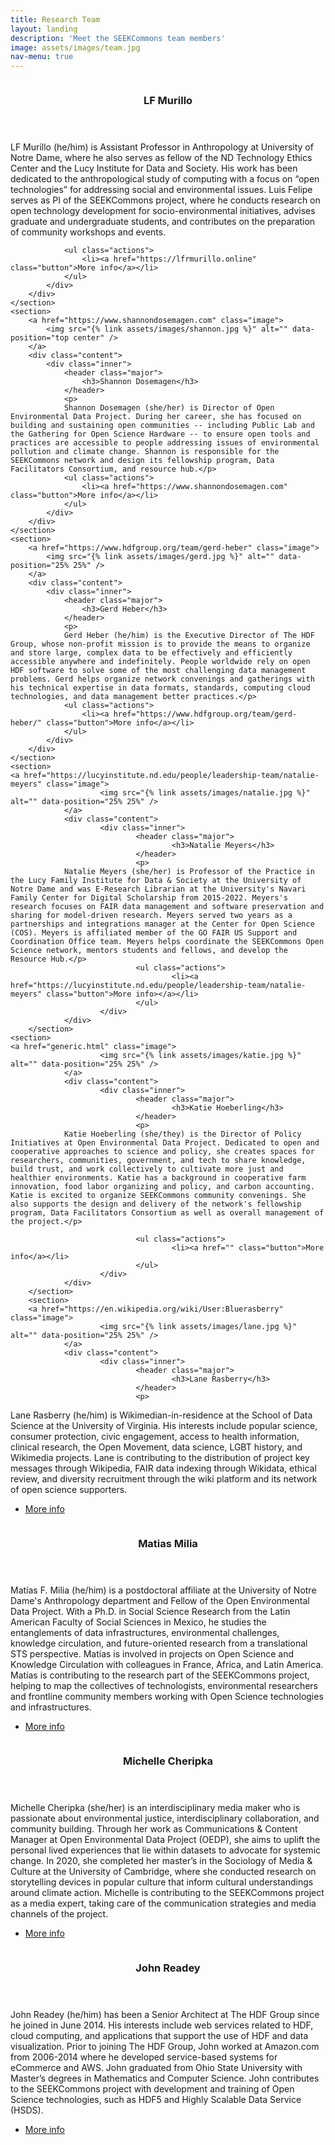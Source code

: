 ```yaml
---
title: Research Team
layout: landing
description: 'Meet the SEEKCommons team members'
image: assets/images/team.jpg
nav-menu: true
---
```


<!-- Main -->
<div id="main">

<!-- One
<section id="one">
	<div class="inner">
		<header class="major">
			<h2>State of "Open Science" in Socioenvironmental Research</h2>
		</header>
		<p>Description here... deactivated for layout purposes.</p>
	</div>
</section>
-->

<!-- Two -->
<section id="two" class="spotlights">
	<section>
		<a href="https://lfrmurillo.online" class="image">
			<img src="{% link assets/images/lf.jpg %}" alt="" data-position="center center" />
		</a>
		<div class="content">
			<div class="inner">
				<header class="major">
					<h3>LF Murillo</h3>
				</header>
				<p>
			        LF Murillo (he/him) is Assistant Professor in Anthropology at University of Notre Dame, where he also serves as fellow of the ND Technology Ethics Center and the Lucy Institute for Data and Society. His work has been dedicated to the anthropological study of computing with a focus on “open technologies” for addressing social and environmental issues. Luis Felipe serves as PI of the SEEKCommons project, where he conducts research on open technology development for socio-environmental initiatives, advises graduate and undergraduate students, and contributes on the preparation of community workshops and events.</p>
				
				<ul class="actions">
					<li><a href="https://lfrmurillo.online" class="button">More info</a></li>
				</ul>
			</div>
		</div>
	</section>
	<section>
		<a href="https://www.shannondosemagen.com" class="image">
			<img src="{% link assets/images/shannon.jpg %}" alt="" data-position="top center" />
		</a>
		<div class="content">
			<div class="inner">
				<header class="major">
					<h3>Shannon Dosemagen</h3>
				</header>
				<p>
				Shannon Dosemagen (she/her) is Director of Open Environmental Data Project. During her career, she has focused on building and sustaining open communities -- including Public Lab and the Gathering for Open Science Hardware -- to ensure open tools and practices are accessible to people addressing issues of environmental pollution and climate change. Shannon is responsible for the SEEKCommons network and design its fellowship program, Data Facilitators Consortium, and resource hub.</p>
				<ul class="actions">
					<li><a href="https://www.shannondosemagen.com" class="button">More info</a></li>
				</ul>
			</div>
		</div>
	</section>
	<section>
		<a href="https://www.hdfgroup.org/team/gerd-heber" class="image">
			<img src="{% link assets/images/gerd.jpg %}" alt="" data-position="25% 25%" />
		</a>
		<div class="content">
			<div class="inner">
				<header class="major">
					<h3>Gerd Heber</h3>
				</header>
				<p>
				Gerd Heber (he/him) is the Executive Director of The HDF Group, whose non-profit mission is to provide the means to organize and store large, complex data to be effectively and efficiently accessible anywhere and indefinitely. People worldwide rely on open HDF software to solve some of the most challenging data management problems. Gerd helps organize network convenings and gatherings with his technical expertise in data formats, standards, computing cloud technologies, and data management better practices.</p>
				<ul class="actions">
					<li><a href="https://www.hdfgroup.org/team/gerd-heber/" class="button">More info</a></li>
				</ul>
			</div>
		</div>
	</section>
	<section>
	<a href="https://lucyinstitute.nd.edu/people/leadership-team/natalie-meyers" class="image">
                        <img src="{% link assets/images/natalie.jpg %}" alt="" data-position="25% 25%" />
                </a>
                <div class="content">
                        <div class="inner">
                                <header class="major">
                                        <h3>Natalie Meyers</h3>
                                </header>
                                <p>
				Natalie Meyers (she/her) is Professor of the Practice in the Lucy Family Institute for Data & Society at the University of Notre Dame and was E-Research Librarian at the University's Navari Family Center for Digital Scholarship from 2015-2022. Meyers's research focuses on FAIR data management and software preservation and sharing for model-driven research. Meyers served two years as a partnerships and integrations manager at the Center for Open Science (COS). Meyers is affiliated member of the GO FAIR US Support and Coordination Office team. Meyers helps coordinate the SEEKCommons Open Science network, mentors students and fellows, and develop the Resource Hub.</p> 
                                <ul class="actions">
                                        <li><a href="https://lucyinstitute.nd.edu/people/leadership-team/natalie-meyers" class="button">More info></a></li>
                                </ul>
                        </div>
                </div>
        </section>
	<section>
	<a href="generic.html" class="image">
                        <img src="{% link assets/images/katie.jpg %}" alt="" data-position="25% 25%" />
                </a>
                <div class="content">
                        <div class="inner">
                                <header class="major">
                                        <h3>Katie Hoeberling</h3>
                                </header>
                                <p>
				Katie Hoeberling (she/they) is the Director of Policy Initiatives at Open Environmental Data Project. Dedicated to open and cooperative approaches to science and policy, she creates spaces for researchers, communities, government, and tech to share knowledge, build trust, and work collectively to cultivate more just and healthier environments. Katie has a background in cooperative farm innovation, food labor organizing and policy, and carbon accounting. Katie is excited to organize SEEKCommons community convenings. She also supports the design and delivery of the network's fellowship program, Data Facilitators Consortium as well as overall management of the project.</p>

                                <ul class="actions">
                                        <li><a href="" class="button">More info</a></li>
                                </ul>
                        </div>
                </div>
        </section>
        <section>
        <a href="https://en.wikipedia.org/wiki/User:Bluerasberry" class="image">
                        <img src="{% link assets/images/lane.jpg %}" alt="" data-position="25% 25%" />
                </a>
                <div class="content">
                        <div class="inner">
                                <header class="major">
                                        <h3>Lane Rasberry</h3>
                                </header>
                                <p>
Lane Rasberry (he/him) is Wikimedian-in-residence at the School of Data Science at the University of Virginia. His interests include popular science, consumer protection, civic engagement, access to health information, clinical research, the Open Movement, data science, LGBT history, and Wikimedia projects. Lane is contributing to the distribution of project key messages through Wikipedia, FAIR data indexing through Wikidata, ethical review, and diversity recruitment through the wiki platform and its network of open science supporters.</p>
                                <ul class="actions">
                                        <li><a href="https://en.wikipedia.org/wiki/User:Bluerasberry" class="button">More info</a></li>
                                </ul>
                        </div>
                </div>
        </section>
        <section>
        <a href="http://matias.milia.net" class="image">
                        <img src="{% link assets/images/matias.jpg %}" alt="" data-position="25% 25%" />
                </a>
                <div class="content">
                        <div class="inner">
                                <header class="major">
                                        <h3>Matias Milia</h3>
                                </header>
                                <p>
				Matías F. Milia (he/him) is a postdoctoral affiliate at the University of Notre Dame's Anthropology department and Fellow of the Open Environmental Data Project. With a Ph.D. in Social Science Research from the Latin American Faculty of Social Sciences in Mexico, he studies the entanglements of data infrastructures, environmental challenges, knowledge circulation, and future-oriented research from a translational STS perspective. Matías is involved in projects on Open Science and Knowledge Circulation with colleagues in France, Africa, and Latin America. Matías is contributing to the research part of the SEEKCommons project, helping to map the collectives of technologists, environmental researchers and frontline community members working with Open Science technologies and infrastructures.
				</p>
                                <ul class="actions">
                                        <li><a href="http://matias.milia.net" class="button">More info</a></li>
                                </ul>
                        </div>
                </div>
        </section>
        <section>
        <a href="" class="image">
                        <img src="{% link assets/images/michelle.jpg %}" alt="" data-position="25% 25%" />
                </a>
                <div class="content">
                        <div class="inner">
                                <header class="major">
                                        <h3>Michelle Cheripka</h3>
                                </header>
                                <p>
			        Michelle Cheripka (she/her) is an interdisciplinary media maker who is passionate about environmental justice, interdisciplinary collaboration, and community building. Through her work as Communications & Content Manager at Open Environmental Data Project (OEDP), she aims to uplift the personal lived experiences that lie within datasets to advocate for systemic change. In 2020, she completed her master’s in the Sociology of Media & Culture at the University of Cambridge, where she conducted research on storytelling devices in popular culture that inform cultural understandings around climate action. Michelle is contributing to the SEEKCommons project as a media expert, taking care of the communication strategies and media channels of the project.
                                </p>
                                <ul class="actions">
                                        <li><a href="https://michellecheripka.com" class="button">More info</a></li>
                                </ul>
                        </div>
                </div>
        </section>
        <section>
        <a href="https://www.hdfgroup.org/team/john-readey" class="image">
                        <img src="{% link assets/images/john.jpg %}" alt="" data-position="25% 25%" />
                </a>
                <div class="content">
                        <div class="inner">
                                <header class="major">
                                        <h3>John Readey</h3>
                                </header>
				<p>John Readey (he/him) has been a Senior Architect at The HDF Group since he joined in June 2014. His interests include web services related to HDF, cloud computing, and applications that support the use of HDF and data visualization. Prior to joining The HDF Group, John worked at Amazon.com from 2006-2014 where he developed service-based systems for eCommerce and AWS. John graduated from Ohio State University with Master’s degrees in Mathematics and Computer Science. John contributes to the SEEKCommons project with development and training of Open Science technologies, such as HDF5 and Highly Scalable Data Service (HSDS).</p>
                                <ul class="actions">
                                        <li><a href="https://www.hdfgroup.org/team/john-readey/" class="button">More info</a></li>
                                </ul>
                        </div>
                </div>
        </section>
</section>
</div>

